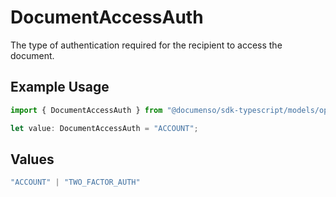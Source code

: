 # DocumentAccessAuth

The type of authentication required for the recipient to access the document.

## Example Usage

```typescript
import { DocumentAccessAuth } from "@documenso/sdk-typescript/models/operations";

let value: DocumentAccessAuth = "ACCOUNT";
```

## Values

```typescript
"ACCOUNT" | "TWO_FACTOR_AUTH"
```
